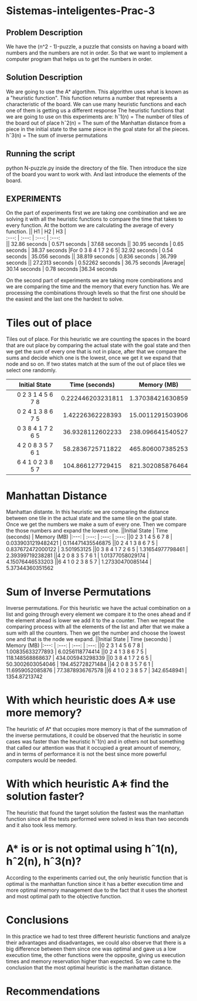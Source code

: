 # Sistemas-inteligentes-Prac-3
## Problem Description
We have the (n^2 - 1)-puzzle, a puzzle that consists on having a board with numbers and the numbers are not in order. So that we want to implement a computer program that helps us to get the numbers in order.
## Solution Description
We are going to use the A* algortihm. This algorithm uses what is known as a "heuristic function". This function returns a number that represents a characteristic of the board. We can use many heuristic functions and each one of them is getting us a different response
The heuristic functions that we are going to use on this experiments are: 
hˆ1(n) = The number of tiles of the board out of place 
hˆ2(n) = The sum of the Manhattan distance from a piece in the initial state to the same piece in the goal state for all the pieces.
hˆ3(n) = The sum of inverse permutations 

## Running the script
python N-puzzle.py inside the directory of the file. Then introduce the size of the board you want to work with. And last introduce the elements of the board.


## EXPERIMENTS
On the part of experiments first we are taking one combination 
and we are solving it with all the heuristic functions to 
compare the time that takes to every function. At the bottom we 
are calculating the average of every function.
  || H1 | H2 | H3 |  
 :---: | :---: | :---: | :---:  
 ||  32.86 seconds | 0.571 seconds | 37.68 seconds
 || 30.95 seconds | 0.65 seconds | 38.37 seconds
|For 0 3 8 4 1 7 2 6 5|  32.92 seconds | 0.54 seconds | 35.056 seconds
 ||  38.819 seconds | 0.836 seconds | 36.799 seconds
 || 27.2313 seconds | 0.52262 seconds | 36.75 seconds
 |Average| 30.14 seconds | 0.78 seconds |36.34 seconds

On the second part of experiments we are taking more 
combinations and we are comparing the time and the memory that 
every function has. We are processing the combinations through
levels so that the first one should be the easiest and the last
one the hardest to solve.


# Tiles out of place
Tiles out of place. For this heuristic we are counting the
spaces in the board that are out place by comparing the actual
state with the goal state and then we get the sum of every
one that is not in place, after that we compare the sums and 
decide which one is the lowest, once we get it we expand 
that node and so on. If two states match at the sum of the
out of place tiles we select one randomly.

||Initial State | Time (seconds) | Memory (MB)
|:---: | :---: | :---: | :---:
||0 2 3 1 4 5 6 7 8 | 0.222446203231811 | 1.37038421630859
||0 2 4 1 3 8 6 7 5 | 1.42226362228393 | 15.0011291503906
||0 3 8 4 1 7 2 6 5 | 36.9328112602233 | 238.096641540527
||4 2 0 8 3 5 7 6 1 | 58.2836725711822 | 465.806007385253
||6 4 1 0 2 3 8 5 7 | 104.866127729415 | 821.302085876464

# Manhattan Distance
Manhattan distante. In this heuristic we are comparing the 
distance between one tile in the actual state and the same 
tile on the goal state. Once we get the numbers we make a sum 
of every one. Then we compare the those numbers and expand the 
lowest one.
||Initial State | Time (seconds) | Memory (MB)
|:---: | :---: | :---: | :---:
||0 2 3 1 4 5 6 7 8 | 0.0339031219482421 | 0.114471435546875
||0 2 4 1 3 8 6 7 5 | 0.837672472000122 | 3.501953125
||0 3 8 4 1 7 2 6 5 | 1.31654977798461 | 2.39399719238281
||4 2 0 8 3 5 7 6 1 | 1.01377058029174 | 4.15076446533203
||6 4 1 0 2 3 8 5 7 | 1.27330470085144 | 5.37344360351562

# Sum of Inverse Permutations
 Inverse permutations. For this heuristic we have the actual 
 combination on a list and going through every element we 
 compare it to the ones ahead and if the element ahead is 
 lower we add it to the a counter. Then we repeat the comparing 
 process with all the elements of the list and after that we 
 make a sum with all the counters. Then we get the number and 
 choose the lowest one and that is the node we expand.
||Initial State | Time (seconds) | Memory (MB)
|:---: | :---: | :---: | :---:
||0 2 3 1 4 5 6 7 8 | 1.00835633277893 | 6.0256118774414
||0 2 4 1 3 8 6 7 5 | 118.148568868637 | 434.005943298339
||0 3 8 4 1 7 2 6 5 | 50.3002603054046 | 194.452728271484
||4 2 0 8 3 5 7 6 1 | 11.6959052085876 | 77.3878936767578
||6 4 1 0 2 3 8 5 7 | 342.6548941      | 1354.87213742

# With which heuristic does A∗ use more memory?
The heuristic of A* that occupies more memory is that of the
summation of the inverse permutations, it could be observed 
that the heuristic in some cases was faster than the heuristic
hˆ1(n) and in others not but something that called our
attention was that it occupied a great amount of memory,
and in terms of performance it is not the best since more 
powerful computers would be needed.

# With which heuristic A∗ find the solution faster?
The heuristic that found the target solution the fastest was
the manhattan function since all the tests performed were 
solved in less than two seconds and it also took less memory.

# A* is or is not optimal using hˆ1(n), hˆ2(n), hˆ3(n)?
According to the experiments carried out, the only heuristic
function that is optimal is the manhattan function since it has 
a better execution time and more optimal memory management due 
to the fact that it uses the shortest and most optimal path to 
the objective function.

# Conclusions
In this practice we had to test three different heuristic 
functions and analyze their advantages and disadvantages, we 
could also observe that there is a big difference between them
 since one was optimal and gave us a low execution time, the 
 other functions were the opposite, giving us execution times 
 and memory reservation higher than expected.
So we came to the conclusion that the most optimal heuristic 
is the manhattan distance.

# Recommendations